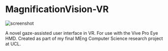 # MagnificationVision-VR
![screenshot](https://i.imgur.com/B4sHSLn.png)

A novel gaze-assisted user interface in VR. For use with the Vive Pro Eye HMD. Created as part of my final MEng Computer Science research project at UCL.
